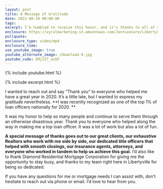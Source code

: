 ```yaml
---
layout: post
title: A Message of Gratitude
date: 2021-08-20 00:00:00
tags:
excerpt: I’m humbled to receive this honor, and it’s thanks to all of you.
enclosure: https://vyralmarketing.s3.amazonaws.com/Jan+Leasure/Libertyville+Mortgage_.mp4
pullquote:
enclosure_type: video/mp4
enclosure_time:
use_youtube_image: true
youtube_alternate_image: /download-9.jpg
youtube_code: EMjIZ7_azUY
---
```

{% include youtube.html %}

{% include excerpt.html %}

I wanted to reach out and say “Thank you” to everyone who helped me have a great year in 2020. It’s a little late, but I wanted to express my gratitude nevertheless. **I was recently recognized as one of the top 1% of loan officers nationally for 2020. **

It was my honor to help so many people and continue to serve them through an otherwise disastrous year. Thank you to everyone who helped along the way in making me a top loan officer. It was a lot of work but also a lot of fun.

**A special message of thanks goes out to our great clients, our exhaustive Realtors who work with me side by side, our dedicated title officers that helped with smooth closings, our insurance agents, attorneys, and everyone who worked in tandem to help us achieve this goal.** I’d also like to thank Diamond Residential Mortgage Corporation for giving me the opportunity to stay busy, and thanks to my team right here in Libertyville for being so dedicated.

If you have any questions for me or mortgage needs I can assist with, don’t hesitate to reach out via phone or email. I’d love to hear from you.

